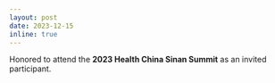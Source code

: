 ```yaml
---
layout: post
date: 2023-12-15
inline: true
---
```


Honored to attend the **2023 Health China Sinan Summit** as an invited participant.
